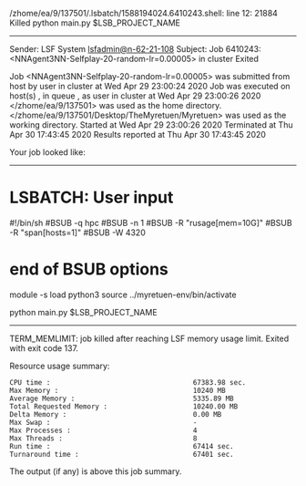 /zhome/ea/9/137501/.lsbatch/1588194024.6410243.shell: line 12: 21884 Killed                  python main.py $LSB_PROJECT_NAME

------------------------------------------------------------
Sender: LSF System <lsfadmin@n-62-21-108>
Subject: Job 6410243: <NNAgent3NN-Selfplay-20-random-lr=0.00005> in cluster <dcc> Exited

Job <NNAgent3NN-Selfplay-20-random-lr=0.00005> was submitted from host <n-62-30-6> by user <s183914> in cluster <dcc> at Wed Apr 29 23:00:24 2020
Job was executed on host(s) <n-62-21-108>, in queue <hpc>, as user <s183914> in cluster <dcc> at Wed Apr 29 23:00:26 2020
</zhome/ea/9/137501> was used as the home directory.
</zhome/ea/9/137501/Desktop/TheMyretuen/Myretuen> was used as the working directory.
Started at Wed Apr 29 23:00:26 2020
Terminated at Thu Apr 30 17:43:45 2020
Results reported at Thu Apr 30 17:43:45 2020

Your job looked like:

------------------------------------------------------------
# LSBATCH: User input
#!/bin/sh
#BSUB -q hpc
#BSUB -n 1
#BSUB -R "rusage[mem=10G]"
#BSUB -R "span[hosts=1]"
#BSUB -W 4320
# end of BSUB options

module -s load python3
source ../myretuen-env/bin/activate

python main.py $LSB_PROJECT_NAME


------------------------------------------------------------

TERM_MEMLIMIT: job killed after reaching LSF memory usage limit.
Exited with exit code 137.

Resource usage summary:

    CPU time :                                   67383.98 sec.
    Max Memory :                                 10240 MB
    Average Memory :                             5335.89 MB
    Total Requested Memory :                     10240.00 MB
    Delta Memory :                               0.00 MB
    Max Swap :                                   -
    Max Processes :                              4
    Max Threads :                                8
    Run time :                                   67414 sec.
    Turnaround time :                            67401 sec.

The output (if any) is above this job summary.


